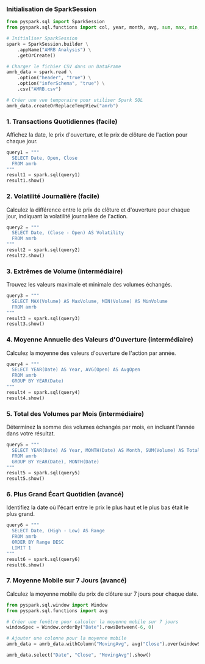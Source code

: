 ### Initialisation de SparkSession

```python
from pyspark.sql import SparkSession
from pyspark.sql.functions import col, year, month, avg, sum, max, min, expr, round, window

# Initialiser SparkSession
spark = SparkSession.builder \
    .appName("AMRB Analysis") \
    .getOrCreate()

# Charger le fichier CSV dans un DataFrame
amrb_data = spark.read \
    .option("header", "true") \
    .option("inferSchema", "true") \
    .csv("AMRB.csv")

# Créer une vue temporaire pour utiliser Spark SQL
amrb_data.createOrReplaceTempView("amrb")
```

### 1. Transactions Quotidiennes (facile)
Affichez la date, le prix d'ouverture, et le prix de clôture de l'action pour chaque jour.

```python
query1 = """
  SELECT Date, Open, Close 
  FROM amrb
"""
result1 = spark.sql(query1)
result1.show()
```

### 2. Volatilité Journalière (facile)
Calculez la différence entre le prix de clôture et d'ouverture pour chaque jour, indiquant la volatilité journalière de l'action.

```python
query2 = """
  SELECT Date, (Close - Open) AS Volatility 
  FROM amrb
"""
result2 = spark.sql(query2)
result2.show()
```

### 3. Extrêmes de Volume (intermédiaire)
Trouvez les valeurs maximale et minimale des volumes échangés.

```python
query3 = """
  SELECT MAX(Volume) AS MaxVolume, MIN(Volume) AS MinVolume
  FROM amrb
"""
result3 = spark.sql(query3)
result3.show()
```

### 4. Moyenne Annuelle des Valeurs d'Ouverture (intermédiaire)
Calculez la moyenne des valeurs d'ouverture de l'action par année.

```python
query4 = """
  SELECT YEAR(Date) AS Year, AVG(Open) AS AvgOpen 
  FROM amrb
  GROUP BY YEAR(Date)
"""
result4 = spark.sql(query4)
result4.show()
```

### 5. Total des Volumes par Mois (intermédiaire)
Déterminez la somme des volumes échangés par mois, en incluant l'année dans votre résultat.

```python
query5 = """
  SELECT YEAR(Date) AS Year, MONTH(Date) AS Month, SUM(Volume) AS TotalVolume
  FROM amrb
  GROUP BY YEAR(Date), MONTH(Date)
"""
result5 = spark.sql(query5)
result5.show()
```

### 6. Plus Grand Écart Quotidien (avancé)
Identifiez la date où l'écart entre le prix le plus haut et le plus bas était le plus grand.

```python
query6 = """
  SELECT Date, (High - Low) AS Range
  FROM amrb
  ORDER BY Range DESC
  LIMIT 1
"""
result6 = spark.sql(query6)
result6.show()
```

### 7. Moyenne Mobile sur 7 Jours (avancé)
Calculez la moyenne mobile du prix de clôture sur 7 jours pour chaque date.

```python
from pyspark.sql.window import Window
from pyspark.sql.functions import avg

# Créer une fenêtre pour calculer la moyenne mobile sur 7 jours
windowSpec = Window.orderBy("Date").rowsBetween(-6, 0)

# Ajouter une colonne pour la moyenne mobile
amrb_data = amrb_data.withColumn("MovingAvg", avg("Close").over(windowSpec))

amrb_data.select("Date", "Close", "MovingAvg").show()
```
